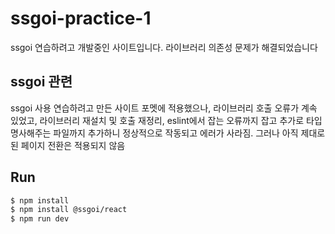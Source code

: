 # ssgoi-practice-1
ssgoi 연습하려고 개발중인 사이트입니다. 라이브러리 의존성 문제가 해결되었습니다

## ssgoi 관련
ssgoi 사용 연습하려고 만든 사이트 포멧에 적용했으나, 라이브러리 호출 오류가 계속 있었고, 라이브러리 재설치 및 호출 재정리, eslint에서 잡는 오류까지 잡고 추가로 타입 명사해주는 파일까지 추가하니 정상적으로 작동되고 에러가 사라짐. 그러나 아직 제대로 된 페이지 전환은 적용되지 않음

## Run
```bash
$ npm install
$ npm install @ssgoi/react
$ npm run dev
```
